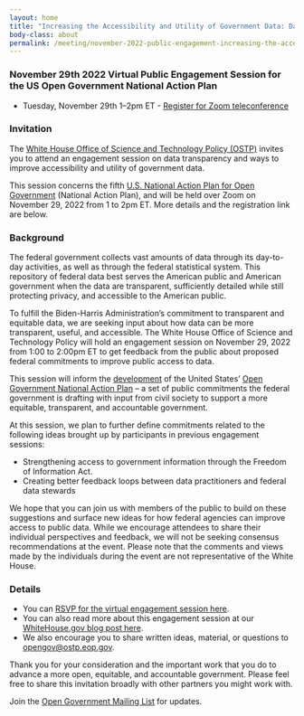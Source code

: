 ```yaml
---
layout: home
title: "Increasing the Accessibility and Utility of Government Data: Data Transparency Session"
body-class: about
permalink: /meeting/november-2022-public-engagement-increasing-the-accessibility-and-utility-of-government-data/
---
```



### November 29th 2022 Virtual Public Engagement Session for the US Open Government National Action Plan

* Tuesday, November 29th 1–2pm ET - [Register for Zoom teleconference](https://gsa.zoomgov.com/meeting/register/vJIsc-6hrjssGAmXbjc57QgTGOfmBgPOPkk)

### Invitation

The [White House Office of Science and Technology Policy (OSTP)](https://www.whitehouse.gov/ostp/) invites you to attend an engagement session on data transparency and ways to improve accessibility and utility of government data.

This session concerns the fifth [U.S. National Action Plan for Open Government](https://open.usa.gov/) (National Action Plan), and will be held over Zoom on November 29, 2022 from 1 to 2pm ET. More details and the registration link are below.

### Background

The federal government collects vast amounts of data through its day-to-day activities, as well as through the federal statistical system. This repository of federal data best serves the American public and American government when the data are transparent, sufficiently detailed while still protecting privacy, and accessible to the American public.

To fulfill the Biden-Harris Administration’s commitment to transparent and equitable data, we are seeking input about how data can be more transparent, useful, and accessible. The White House Office of Science and Technology Policy will hold an engagement session on November 29, 2022 from 1:00 to 2:00pm ET to get feedback from the public about proposed federal commitments to improve public access to data.

This session will inform the [development](https://open.usa.gov/national-action-plan/co-creation/) of the United States’ [Open Government National Action Plan](https://open.usa.gov/) – a set of public commitments the federal government is drafting with input from civil society to support a more equitable, transparent, and accountable government.     

At this session, we plan to further define commitments related to the following ideas brought up by participants in previous engagement sessions: 

* Strengthening access to government information through the Freedom of Information Act.
* Creating better feedback loops between data practitioners and federal data stewards

We hope that you can join us with members of the public to build on these suggestions and surface new ideas for how federal agencies can improve access to public data. While we encourage attendees to share their individual perspectives and feedback, we will not be seeking consensus recommendations at the event. Please note that the comments and views made by the individuals during the event are not representative of the White House.

### Details

* You can [RSVP for the virtual engagement session here](https://gsa.zoomgov.com/meeting/register/vJIsc-6hrjssGAmXbjc57QgTGOfmBgPOPkk).
* You can also read more about this engagement session at our [WhiteHouse.gov blog post here](https://www.whitehouse.gov/ostp/news-updates/blogs/).
* We also encourage you to share written ideas, material, or questions to [opengov@ostp.eop.gov](mailto:opengov@ostp.eop.gov).

Thank you for your consideration and the important work that you do to advance a more open, equitable, and accountable government. Please feel free to share this invitation broadly with other partners you might work with.

Join the [Open Government Mailing List](https://groups.google.com/g/us-open-government) for updates. 


